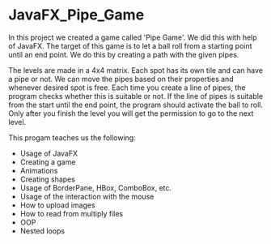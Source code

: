 # JavaFX_Pipe_Game

In this project we created a game called 'Pipe Game'. We did this with help of JavaFX. The target of this game is to let a ball roll from a starting point until an end point. We do this by creating a path with the given pipes.

The levels are made in a 4x4 matrix. Each spot has its own tile and can have a pipe or not. We can move the pipes based on their properties and whenever desired spot is free. Each time you create a line of pipes, the program checks whether this is suitable or not. If the line of pipes is suitable from the start until the end point, the program should activate the ball to roll. Only after you finish the level you will get the permission to go to the next level.

This progam teaches us the following:
- Usage of JavaFX
- Creating a game
- Animations
- Creating shapes
- Usage of BorderPane, HBox, ComboBox, etc.
- Usage of the interaction with the mouse
- How to upload images
- How to read from multiply files
- OOP
- Nested loops
